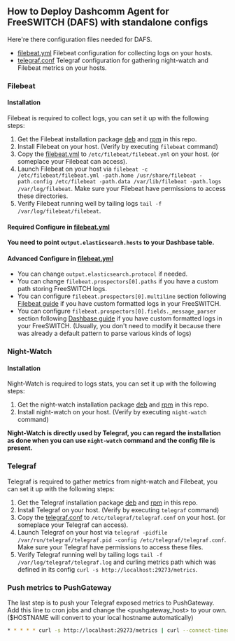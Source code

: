 ## How to Deploy Dashcomm Agent for FreeSWITCH (DAFS) with standalone configs

Here're there configuration files needed for DAFS.
* [filebeat.yml](filebeat.yml) Filebeat configuration for collecting logs on your hosts.
* [telegraf.conf](telegraf.conf) Telegraf configuration for gathering night-watch and Filebeat metrics on your hosts.

### Filebeat

#### Installation
Filebeat is required to collect logs, you can set it up with the following steps:
1. Get the Filebeat installation package [deb](../ansible/roles/filebeat/files/filebeat-6.6.2-amd64.deb) and [rpm](../ansible/roles/filebeat/files/filebeat-6.6.2-x86_64.rpm) in this repo.
2. Install Filebeat on your host. (Verify by executing `filebeat` command)
3. Copy the [filebeat.yml](filebeat.yml) to `/etc/filebeat/filebeat.yml` on your host. (or someplace your Filebeat can access).
4. Launch Filebeat on your host via `filebeat -c /etc/filebeat/filebeat.yml -path.home /usr/share/filebeat -path.config /etc/filebeat -path.data /var/lib/filebeat -path.logs /var/log/filebeat`. Make sure your Filebeat have permissions to access these directories.
5. Verify Filebeat running well by tailing logs `tail -f /var/log/filebeat/filebeat`.

#### Required Configure in [filebeat.yml](filebeat.yml)
**You need to point `output.elasticsearch.hosts` to your Dashbase table.**

#### Advanced Configure in [filebeat.yml](filebeat.yml)
* You can change `output.elasticsearch.protocol` if needed.
* You can change `filebeat.prospectors[0].paths` if you have a custom path storing FreeSWITCH logs.
* You can configure `filebeat.prospectors[0].multiline` section following [Filebeat guide](https://www.elastic.co/guide/en/beats/filebeat/6.6/multiline-examples.html) if you have custom formatted logs in your FreeSWITCH.
* You can configure `filebeat.prospectors[0].fields._message_parser` section following [Dashbase guide](https://dashbase.atlassian.net/wiki/spaces/DK/pages/6816075/Parser+Reference) if you have custom formatted logs in your FreeSWITCH. (Usually, you don't need to modify it because there was already a default pattern to parse various kinds of logs)

### Night-Watch

#### Installation
Night-Watch is required to logs stats, you can set it up with the following steps:
1. Get the night-watch installation package [deb](../ansible/roles/telegraf/files/night-watch_1.1.1-rc4_Linux_64-bit.deb) and [rpm](../ansible/roles/telegraf/files/night-watch_1.1.1-rc4_Linux_64-bit.rpm) in this repo.
2. Install night-watch on your host. (Verify by executing `night-watch` command)

**Night-Watch is directly used by Telegraf, you can regard the installation as done when you can use `night-watch` command and the config file is present.**

### Telegraf
Telegraf is required to gather metrics from night-watch and Filebeat, you can set it up with the following steps:
1. Get the Telegraf installation package [deb](../ansible/roles/telegraf/files/telegraf_1.10.4-1_amd64.deb) and [rpm](../ansible/roles/telegraf/files/telegraf-1.10.4-1.x86_64.rpm) in this repo.
2. Install Telegraf on your host. (Verify by executing `telegraf` command)
3. Copy the [telegraf.conf](telegraf.conf) to `/etc/telegraf/telegraf.conf` on your host. (or someplace your Telegraf can access).
4. Launch Telegraf on your host via `telegraf -pidfile /var/run/telegraf/telegraf.pid -config /etc/telegraf/telegraf.conf`. Make sure your Telegraf have permissions to access these files.
5. Verify Telegraf running well by tailing logs `tail -f /var/log/telegraf/telegraf.log` and curling metrics path which was defined in its config `curl -s http://localhost:29273/metrics`.

### Push metrics to PushGateway
The last step is to push your Telegraf exposed metrics to PushGateway.
Add this line to cron jobs and change the <pushgateway_host> to your own. ($HOSTNAME will convert to your local hostname automatically)
```bash
* * * * * curl -s http://localhost:29273/metrics | curl --connect-timeout 10 --data-binary @- http://<pushgateway_host>/metrics/job/filebeat/instance/$HOSTNAME &> /dev/null
```
